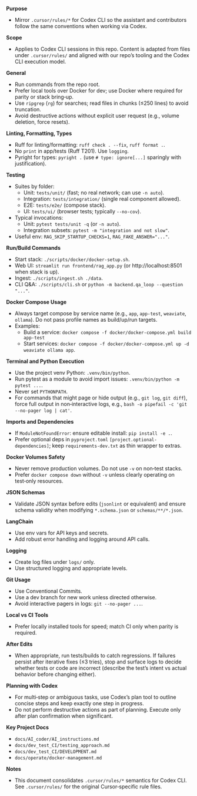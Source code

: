 **Purpose**
- Mirror `.cursor/rules/*` for Codex CLI so the assistant and contributors follow the same conventions when working via Codex.

**Scope**
- Applies to Codex CLI sessions in this repo. Content is adapted from files under `.cursor/rules/` and aligned with our repo’s tooling and the Codex CLI execution model.

**General**
- Run commands from the repo root.
- Prefer local tools over Docker for dev; use Docker where required for parity or stack bring‑up.
- Use `ripgrep` (`rg`) for searches; read files in chunks (≤250 lines) to avoid truncation.
- Avoid destructive actions without explicit user request (e.g., volume deletion, force resets).

**Linting, Formatting, Types**
- Ruff for linting/formatting: `ruff check . --fix`, `ruff format .`.
- No `print` in app/tests (Ruff T201). Use `logging`.
- Pyright for types: `pyright .` (use `# type: ignore[...]` sparingly with justification).

**Testing**
- Suites by folder:
  - Unit: `tests/unit/` (fast; no real network; can use `-n auto`).
  - Integration: `tests/integration/` (single real component allowed).
  - E2E: `tests/e2e/` (compose stack).
  - UI: `tests/ui/` (browser tests; typically `--no-cov`).
- Typical invocations:
  - Unit: `pytest tests/unit -q` (or `-n auto`).
  - Integration subsets: `pytest -m "integration and not slow"`.
- Useful env: `RAG_SKIP_STARTUP_CHECKS=1`, `RAG_FAKE_ANSWER="..."`.

**Run/Build Commands**
- Start stack: `./scripts/docker/docker-setup.sh`.
- Web UI: `streamlit run frontend/rag_app.py` (or http://localhost:8501 when stack is up).
- Ingest: `./scripts/ingest.sh ./data`.
- CLI Q&A: `./scripts/cli.sh` or `python -m backend.qa_loop --question "..."`.

**Docker Compose Usage**
- Always target compose by service name (e.g., `app`, `app-test`, `weaviate`, `ollama`). Do not pass profile names as build/up/run targets.
- Examples:
  - Build a service: `docker compose -f docker/docker-compose.yml build app-test`
  - Start services: `docker compose -f docker/docker-compose.yml up -d weaviate ollama app`.

**Terminal and Python Execution**
- Use the project venv Python: `.venv/bin/python`.
- Run pytest as a module to avoid import issues: `.venv/bin/python -m pytest ...`.
- Never set `PYTHONPATH`.
- For commands that might page or hide output (e.g., `git log`, `git diff`), force full output in non‑interactive logs, e.g., `bash -o pipefail -c 'git --no-pager log | cat'`.

**Imports and Dependencies**
- If `ModuleNotFoundError`: ensure editable install: `pip install -e .`.
- Prefer optional deps in `pyproject.toml` `[project.optional-dependencies]`; keep `requirements-dev.txt` as thin wrapper to extras.

**Docker Volumes Safety**
- Never remove production volumes. Do not use `-v` on non‑test stacks.
- Prefer `docker compose down` without `-v` unless clearly operating on test‑only resources.

**JSON Schemas**
- Validate JSON syntax before edits (`jsonlint` or equivalent) and ensure schema validity when modifying `*.schema.json` or `schemas/**/*.json`.

**LangChain**
- Use env vars for API keys and secrets.
- Add robust error handling and logging around API calls.

**Logging**
- Create log files under `logs/` only.
- Use structured logging and appropriate levels.

**Git Usage**
- Use Conventional Commits.
- Use a dev branch for new work unless directed otherwise.
- Avoid interactive pagers in logs: `git --no-pager ...`.

**Local vs CI Tools**
- Prefer locally installed tools for speed; match CI only when parity is required.

**After Edits**
- When appropriate, run tests/builds to catch regressions. If failures persist after iterative fixes (≤3 tries), stop and surface logs to decide whether tests or code are incorrect (describe the test’s intent vs actual behavior before changing either).

**Planning with Codex**
- For multi‑step or ambiguous tasks, use Codex’s plan tool to outline concise steps and keep exactly one step in progress.
- Do not perform destructive actions as part of planning. Execute only after plan confirmation when significant.

**Key Project Docs**
- `docs/AI_coder/AI_instructions.md`
- `docs/dev_test_CI/testing_approach.md`
- `docs/dev_test_CI/DEVELOPMENT.md`
- `docs/operate/docker-management.md`

**Notes**
- This document consolidates `.cursor/rules/*` semantics for Codex CLI. See `.cursor/rules/` for the original Cursor‑specific rule files.
